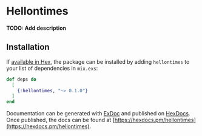 # Hellontimes

**TODO: Add description**

## Installation

If [available in Hex](https://hex.pm/docs/publish), the package can be installed
by adding `hellontimes` to your list of dependencies in `mix.exs`:

```elixir
def deps do
  [
    {:hellontimes, "~> 0.1.0"}
  ]
end
```

Documentation can be generated with [ExDoc](https://github.com/elixir-lang/ex_doc)
and published on [HexDocs](https://hexdocs.pm). Once published, the docs can
be found at [https://hexdocs.pm/hellontimes](https://hexdocs.pm/hellontimes).

